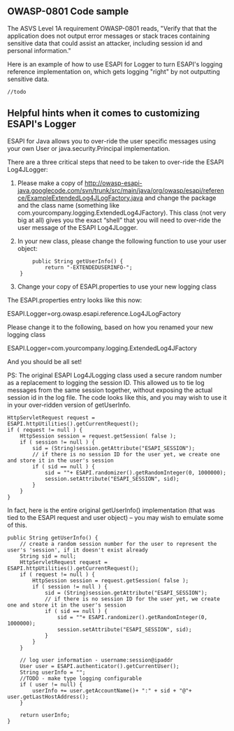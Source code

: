 ## OWASP-0801 Code sample ##

The ASVS Level 1A requirement OWASP-0801 reads, "Verify that that the application does not output error messages or stack traces containing sensitive data that could assist an attacker, including session id and personal information."

Here is an example of how to use ESAPI for Logger to turn ESAPI's logging reference implementation on, which gets logging "right" by not outputting sensitive data.

` //todo `

## Helpful hints when it comes to customizing ESAPI's Logger ##

ESAPI for Java allows you to over-ride the user specific messages using your own User or java.security.Principal implementation.

There are a three critical steps that need to be taken to over-ride the ESAPI Log4JLogger:

1)  Please make a copy of http://owasp-esapi-java.googlecode.com/svn/trunk/src/main/java/org/owasp/esapi/reference/ExampleExtendedLog4JLogFactory.java and change the package and the class name (something like com.yourcompany.logging.ExtendedLog4JFactory). This class (not very big at all) gives you the exact “shell” that you will need to over-ride the user message of the ESAPI Log4JLogger.

2)  In your new class, please change the following function to use your user object:
```
        public String getUserInfo() {
            return "-EXTENDEDUSERINFO-";
    }
```
3)  Change your copy of ESAPI.properties to use your new logging class

The ESAPI.properties entry looks like this now:

ESAPI.Logger=org.owasp.esapi.reference.Log4JLogFactory

Please change it to the following, based on how you renamed your new logging class

ESAPI.Logger=com.yourcompany.logging.ExtendedLog4JFactory

And you should be all set!

PS: The original ESAPI Log4JLogging class used a secure random number as a replacement to logging the session ID. This allowed
us to tie log messages from the same session together, without exposing the actual session id in the log file. The code looks
like this, and you may wish to use it in your over-ridden version of getUserInfo.
```
HttpServletRequest request = ESAPI.httpUtilities().getCurrentRequest();
if ( request != null ) {
    HttpSession session = request.getSession( false );
    if ( session != null ) {
        sid = (String)session.getAttribute("ESAPI_SESSION");
        // if there is no session ID for the user yet, we create one and store it in the user's session
        if ( sid == null ) {
            sid = ""+ ESAPI.randomizer().getRandomInteger(0, 1000000);
            session.setAttribute("ESAPI_SESSION", sid);
        }
    }
}
```
In fact, here is the entire original getUserInfo() implementation (that was tied to the ESAPI request and user object) –
you may wish to emulate some of this.
```
public String getUserInfo() {
    // create a random session number for the user to represent the user's 'session', if it doesn't exist already
    String sid = null;
    HttpServletRequest request = ESAPI.httpUtilities().getCurrentRequest();
    if ( request != null ) {
        HttpSession session = request.getSession( false );
        if ( session != null ) {
            sid = (String)session.getAttribute("ESAPI_SESSION");
            // if there is no session ID for the user yet, we create one and store it in the user's session
            if ( sid == null ) {
                sid = ""+ ESAPI.randomizer().getRandomInteger(0, 1000000);
                session.setAttribute("ESAPI_SESSION", sid);
            }
        }
    }
    
    // log user information - username:session@ipaddr
    User user = ESAPI.authenticator().getCurrentUser();            
    String userInfo = "";
    //TODO - make type logging configurable
    if ( user != null) {
        userInfo += user.getAccountName()+ ":" + sid + "@"+ user.getLastHostAddress();
    }
    
    return userInfo;
}
```